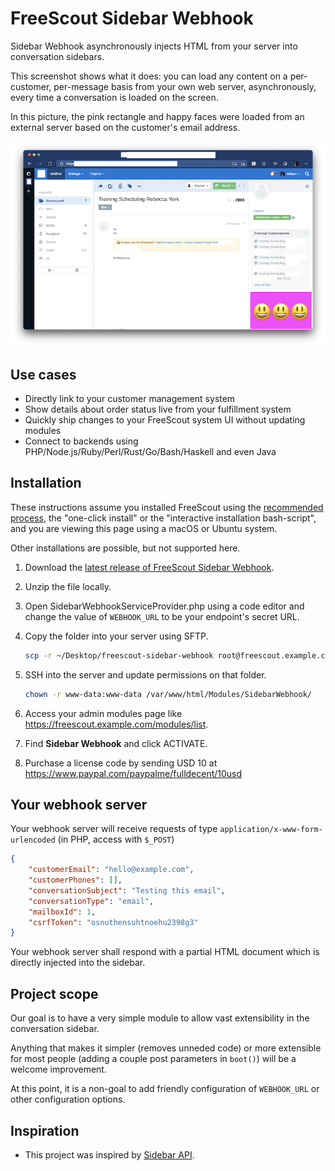 # FreeScout Sidebar Webhook

Sidebar Webhook asynchronously injects HTML from your server into conversation sidebars.

This screenshot shows what it does: you can load any content on a per-customer, per-message basis from your own web server, asynchronously, every time a conversation is loaded on the screen.

In this picture, the pink rectangle and happy faces were loaded from an external server based on the customer's email address.

![screenshot](screenshot.png)

## Use cases

- Directly link to your customer management system
- Show details about order status live from your fulfillment system
- Quickly ship changes to your FreeScout system UI without updating modules
- Connect to backends using PHP/Node.js/Ruby/Perl/Rust/Go/Bash/Haskell and even Java

## Installation

These instructions assume you installed FreeScout using the [recommended process](https://github.com/freescout-helpdesk/freescout/wiki/Installation-Guide), the "one-click install" or the "interactive installation bash-script", and you are viewing this page using a macOS or Ubuntu system.

Other installations are possible, but not supported here.

1. Download the [latest release of FreeScout Sidebar Webhook](https://github.com/fulldecent/freescout-sidebar-webhook/releases).

2. Unzip the file locally.

3. Open SidebarWebhookServiceProvider.php using a code editor and change the value of `WEBHOOK_URL` to be your endpoint's secret URL.

4. Copy the folder into your server using SFTP.

   ```sh
   scp -r ~/Desktop/freescout-sidebar-webhook root@freescout.example.com:/var/www/html/Modules/SidebarWebhook/
   ```

5. SSH into the server and update permissions on that folder.

   ```sh
   chown -r www-data:www-data /var/www/html/Modules/SidebarWebhook/
   ```

6. Access your admin modules page like https://freescout.example.com/modules/list.

7. Find **Sidebar Webhook** and click ACTIVATE.

8. Purchase a license code by sending USD 10 at https://www.paypal.com/paypalme/fulldecent/10usd

## Your webhook server

Your webhook server will receive requests of type `application/x-www-form-urlencoded` (in PHP, access with `$_POST`)

```json
{ 
    "customerEmail": "hello@example.com",
    "customerPhones": [],
    "conversationSubject": "Testing this email",
    "conversationType": "email",
    "mailboxId": 1,
    "csrfToken": "osnuthensuhtnoehu2398g3"
}
```

Your webhook server shall respond with a partial HTML document which is directly injected into the sidebar.

## Project scope

Our goal is to have a very simple module to allow vast extensibility in the conversation sidebar.

Anything that makes it simpler (removes unneded code) or more extensible for most people (adding a couple post parameters in `boot()`) will be a welcome improvement.

At this point, it is a non-goal to add friendly configuration of `WEBHOOK_URL` or other configuration options.

## Inspiration

* This project was inspired by [Sidebar API](https://scoutdevs.com/downloads/sidebar-api/).
